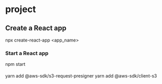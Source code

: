 # project

## Create a React app
npx create-react-app <app_name>

### Start a React app
npm start

####
yarn add @aws-sdk/s3-request-presigner
yarn add @aws-sdk/client-s3